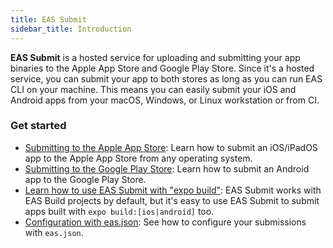 ```yaml
---
title: EAS Submit
sidebar_title: Introduction
---
```


**EAS Submit** is a hosted service for uploading and submitting your app binaries to the Apple App Store and Google Play Store. Since it's a hosted service, you can submit your app to both stores as long as you can run EAS CLI on your machine. This means you can easily submit your iOS and Android apps from your macOS, Windows, or Linux workstation or from CI.

### Get started

- [Submitting to the Apple App Store](ios.md): Learn how to submit an iOS/iPadOS app to the Apple App Store from any operating system.
- [Submitting to the Google Play Store](android.md): Learn how to submit an Android app to the Google Play Store.
- [Learn how to use EAS Submit with "expo build"](classic-builds.md): EAS Submit works with EAS Build projects by default, but it's easy to use EAS Submit to submit apps built with `expo build:[ios|android]` too.
- [Configuration with eas.json](eas-json.md): See how to configure your submissions with `eas.json`.
